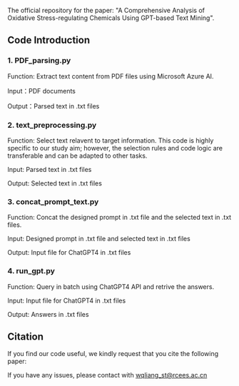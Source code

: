 The official repository for the paper: "A Comprehensive Analysis of Oxidative Stress-regulating Chemicals Using GPT-based Text Mining".

## Code Introduction

### 1. PDF_parsing.py

Function: Extract text content from PDF files using Microsoft Azure AI.

Input：PDF documents

Output：Parsed text in .txt files

### 2. text_preprocessing.py

Function: Select text relavent to target information. This code is highly specific to our study aim; however, the selection rules and code logic are transferable and can be adapted to other tasks.

Input: Parsed text in .txt files

Output: Selected text in .txt files

### 3. concat_prompt_text.py

Function: Concat the designed prompt in .txt file and the selected text in .txt files. 

Input: Designed prompt in .txt file and selected text in .txt files

Output: Input file for ChatGPT4 in .txt files

### 4. run_gpt.py

Function: Query in batch using ChatGPT4 API and retrive the answers.

Input: Input file for ChatGPT4 in .txt files

Output: Answers in .txt files

## Citation

If you find our code useful, we kindly request that you cite the following paper:

If you have any issues, please contact with wqliang_st@rcees.ac.cn

